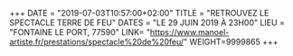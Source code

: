 +++
DATE = "2019-07-03T10:57:00+02:00"
TITLE = "RETROUVEZ LE SPECTACLE TERRE DE FEU"
DATES = "LE 29 JUIN 2019 À 23H00"
LIEU = "FONTAINE LE PORT, 77590"
LINK= "https://www.manoel-artiste.fr/prestations/spectacle%20de%20feu/"
WEIGHT=9999865
+++

